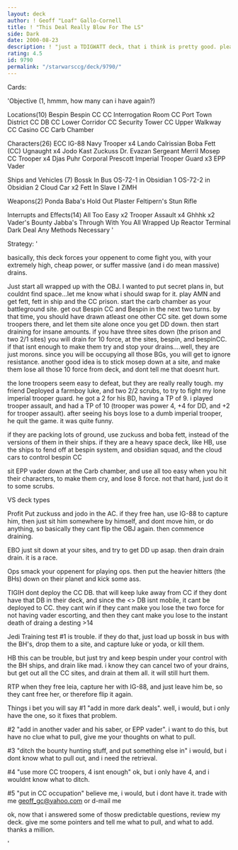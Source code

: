 ```yaml
---
layout: deck
author: ! Geoff "Loaf" Gallo-Cornell
title: ! "This Deal Really Blow For The LS"
side: Dark
date: 2000-08-23
description: ! "just a TDIGWATT deck, that i think is pretty good. please leave a detailed response...not some one star review, and"
rating: 4.5
id: 9790
permalink: "/starwarsccg/deck/9790/"
---
```

Cards: 

'Objective (1, hmmm, how many can i have again?)

Locations(10)
Bespin
Bespin CC
CC Interrogation Room
CC Port Town District
CC DB
CC Lower Corridor
CC Security Tower
CC Upper Walkway
CC Casino
CC Carb Chamber

Characters(26)
ECC IG-88
Navy Trooper x4
Lando Calrissian
Boba Fett (CC)
Ugnaught x4
Jodo Kast
Zuckuss
Dr. Evazan
Sergeant Merril
Mosep
CC Trooper x4
Djas Puhr
Corporal Prescott
Imperial Trooper Guard x3
EPP Vader


Ships and Vehicles (7)
Bossk In Bus
OS-72-1 in Obsidian 1
OS-72-2 in Obsidian 2
Cloud Car x2
Fett In Slave I
ZiMH

Weapons(2)
Ponda Baba's Hold Out Plaster
Feltipern's Stun Rifle

Interrupts and Effects(14)
All Too Easy x2
Trooper Assault x4
Ghhhk x2
Vader's Bounty
Jabba's Through With You
All Wrapped Up
Reactor Terminal
Dark Deal
Any Methods Necessary
'

Strategy: '

basically, this deck forces your oppenent to come fight you, with your extremely high, cheap power, or suffer massive (and i do mean massive) drains.

Just start all wrapped up with the OBJ. I wanted to put secret plans in, but couldnt find space...let me know what i should swap for it. play AMN and get fett, fett in ship and the CC prison. start the carb chamber as your battleground site. get out Bespin CC and Bespin in the next two turns. by that time, you should have drawn atleast one other CC site. get down some troopers there, and let them site alone once you get DD down. then start draining for insane amounts. if you have three sites down (the prison and two 2/1 sites) you will drain for 10 force, at the sites, bespin, and bespinCC. if that isnt enough to make them try and stop your drains....well, they are just morons. since you will be occupying all those BGs, you will get to ignore resistance. another good idea is to stick mosep down at a site, and make them lose all those 10 force from deck, and dont tell me that doesnt hurt.

the lone troopers seem easy to defeat, but they are really really tough. my friend Deployed a farmboy luke, and two 2/2 scrubs, to try to fight my lone imperial trooper guard. he got a 2 for his BD, having a TP of 9. i played trooper assault, and had a TP of 10 (trooper was power 4, +4 for DD, and +2 for trooper assault). after seeing his boys lose to a dumb imperial trooper, he quit the game. it was quite funny.


if they are packing lots of ground, use zuckuss and boba fett, instead of the versions of them in their ships. if they are a heavy space deck, like HB, use the ships to fend off at bespin system, and obsidian squad, and the cloud cars to control bespin CC

sit EPP vader down at the Carb chamber, and use all too easy when you hit their characters, to make them cry, and lose 8 force. not that hard, just do it to some scrubs.

VS deck types

Profit
Put zuckuss and jodo in the AC.
if they free han, use IG-88 to capture him, then just sit him somewhere by himself, and dont move him, or do anything, so basically they cant flip the OBJ again. then commence draining.


EBO
just sit down at your sites, and try to get DD up asap. then drain drain drain. it is a race.


Ops smack your oppenent for playing ops. then put the heavier hitters (the BHs) down on their planet and kick some ass.

TIGIH
dont deploy the CC DB. that will keep luke away from CC if they dont have that DB in their deck, and since the <> DB isnt mobile, it cant be deployed to CC. they cant win if they cant make you lose the two force for not having vader escorting, and then they cant make you lose to the instant death of draing a desting >14

Jedi Training
test #1 is trouble. if they do that, just load up bossk in bus with the BH's, drop them to a site, and capture luke or yoda, or kill them.

HB
this can be trouble, but just try and keep bespin under your control with the BH ships, and drain like mad. i know they can cancel two of your drains, but get out all the CC  sites, and drain at them all. it will still hurt them.

RTP
when they free leia, capture her with IG-88, and just leave him be, so they cant free her, or therefore flip it again.

   Things i bet you will say
#1 "add in more dark deals". well, i would, but i only have the one, so it fixes that problem.

#2 "add in another vader and his saber, or EPP vader". i want to do this, but have no clue what to pull, give me your thoughts on what to pull.

#3 "ditch the bounty hunting stuff, and put something else in" i would, but i dont know what to pull out, and i need the retrieval.

#4 "use more CC troopers, 4 isnt enough" ok, but i only have 4, and i wouldnt know what to ditch.

#5 "put in CC occupation" believe me, i would, but i dont have it. trade with me geoff_gc@yahoo.com or d-mail me

ok, now that i answered some of thosw predictable questions, review my deck. give me some pointers and tell me what to pull, and what to add. thanks a million.

'
